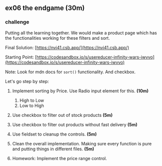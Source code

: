 ## ex06 the endgame (30m)

### challenge

Putting all the learning together. We would make a product page which has the functionalities working for these filters and sort.

Final Solution: [https://nvi41.csb.app/](https://nvi41.csb.app/)

Starting Point: [https://codesandbox.io/s/usereducer-infinity-wars-iwvvo](https://codesandbox.io/s/usereducer-infinity-wars-iwvvo)

Note: Look for mdn docs for `sort()` functionality. And checkbox.

Let's go step by step:

1. Implement sorting by Price. Use Radio input element for this. **(10m)**

   1. High to Low
   2. Low to High

2. Use checkbox to filter out of stock products **(5m)**

3. Use checkbox to filter out products without fast delivery **(5m)**

4. Use fieldset to cleanup the controls. **(5m)**

5. Clean the overall implementation. Making sure every function is pure and putting things in different files. **(5m)**

6. Homework: Implement the price range control.
